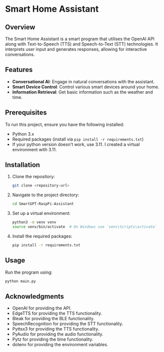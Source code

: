 # Smart Home Assistant

## Overview
The Smart Home Assistant is a smart program that utilises the OpenAI API along with Text-to-Speech (TTS) and Speech-to-Text (STT) technologies. It interprets user input and generates responses, allowing for interactive conversations.

## Features
- **Conversational AI**: Engage in natural conversations with the assistant.
- **Smart Device Control**: Control various smart devices around your home.
- **Information Retrieval**: Get basic information such as the weather and time.

## Prerequisites
To run this project, ensure you have the following installed:
- Python 3.x
- Required packages (install via `pip install -r requirements.txt`)
- If your python version doesn't work, use 3.11. I created a virtual environment with 3.11.

## Installation
1. Clone the repository:
   ```bash
   git clone <repository-url>
   ```
2. Navigate to the project directory:
   ```bash
   cd SmartGPT-RaspPi-Assistant
   ```
3. Set up a virtual environment:
   ```bash
   python3 -m venv venv
   source venv/bin/activate  # On Windows use `venv\Scripts\activate`
   ```
4. Install the required packages:
   ```bash
   pip install -r requirements.txt
   ```

## Usage
Run the program using:
```bash
python main.py
```

## Acknowledgments
- OpenAI for providing the API.
- EdgeTTS for providing the TTS functionality.
- Bleak for providing the BLE functionality.
- SpeechRecognition for providing the STT functionality.
- Pyttsx3 for providing the TTS functionality.
- PyAudio for providing the audio functionality.
- Pytz for providing the time functionality.
- dotenv for providing the environment variables.